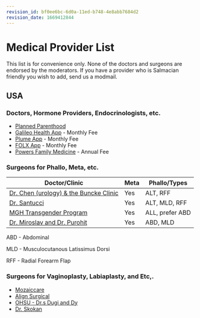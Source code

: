 ```yaml
---
revision_id: bf0ee6bc-6d0a-11ed-b748-4e8abb7684d2
revision_date: 1669412844
---
```


# Medical Provider List
This list is for convenience only.
None of the doctors and surgeons are endorsed by the moderators.
If you have a provider who is Salmacian friendly you wish to add, send us a modmail.

## USA

### Doctors, Hormone Providers, Endocrinologists, etc.

* [Planned Parenthood](https://www.plannedparenthood.org/health-center)
* [Galileo Health App](https://galileohealth.com/) - Monthly Fee
* [Plume App](https://getplume.co/) - Monthly Fee
* [FOLX App](https://www.folxhealth.com/) - Monthly Fee
* [Powers Family Medicine](https://powersfamilymedicine.com/new-patients) - Annual Fee

### Surgeons for Phallo, Meta, etc.

| Doctor/Clinic | Meta | Phallo/Types|
|--- | --- | ---|
|[Dr. Chen (urology) &amp; the Buncke Clinic](https://www.gurecon.com/) | Yes | ALT, RFF |
|[Dr. Santucci](https://cranects.com/) | Yes | ALT, MLD, RFF |
|[MGH Transgender Program](https://www.massgeneral.org/transgender-health-program) | Yes | ALL, prefer ABD |
|[Dr. Miroslav and Dr. Purohit](https://www.mountsinai.org/locations/center-transgender-medicine-surgery) | Yes | ABD, MLD |

ABD - Abdominal

MLD - Musculocutanous Latissimus Dorsi

RFF - Radial Forearm Flap 


### Surgeons for Vaginoplasty, Labiaplasty, and Etc,.
* [Mozaiccare](https://www.mozaiccare.net/)
* [Align Surgical](https://www.alignsurgical.com/)
* [OHSU - Dr.s Dugi and Dy](https://www.ohsu.edu/transgender-health) 
* [Dr. Skokan](https://www.washington.edu/urology/people/alexander-skokan-md/)